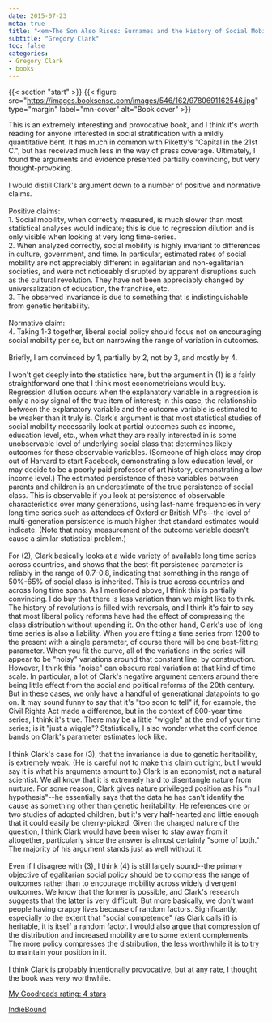 ```yaml
---
date: 2015-07-23
meta: true
title: "<em>The Son Also Rises: Surnames and the History of Social Mobility</em>"
subtitle: "Gregory Clark"
toc: false
categories:
- Gregory Clark
- books
---
```


{{< section "start" >}}
{{< figure src="https://images.booksense.com/images/546/162/9780691162546.jpg" type="margin" label="mn-cover" alt="Book cover" >}}

This is an extremely interesting and provocative book, and I think it's worth reading for anyone interested in social stratification with a mildly quantitative bent. It has much in common with Piketty's "Capital in the 21st C.", but has received much less in the way of press coverage. Ultimately, I found the arguments and evidence presented partially convincing, but very thought-provoking.<br /><br />I would distill Clark's argument down to a number of positive and normative claims.<br /><br />Positive claims:<br />1. Social mobility, when correctly measured, is much slower than most statistical analyses would indicate; this is due to regression dilution and is only visible when looking at very long time-series.<br />2. When analyzed correctly, social mobility is highly invariant to differences in culture, government, and time. In particular, estimated rates of social mobility are not appreciably different in egalitarian and non-egalitarian societies, and were not noticeably disrupted by apparent disruptions such as the cultural revolution. They have not been appreciably changed by universalization of education, the franchise, etc.<br />3. The observed invariance is due to something that is indistinguishable from genetic heritability.<br /><br />Normative claim:<br />4. Taking 1-3 together, liberal social policy should focus not on encouraging social mobility per se, but on narrowing the range of variation in outcomes.<br /><br />Briefly, I am convinced by 1, partially by 2, not by 3, and mostly by 4. <br /><br />I won't get deeply into the statistics here, but the argument in (1) is a fairly straightforward one that I think most econometricians would buy. Regression dilution occurs when the explanatory variable in a regression is only a noisy signal of the true item of interest; in this case, the relationship between the explanatory variable and the outcome variable is estimated to be weaker than it truly is. Clark's argument is that most statistical studies of social mobility necessarily look at partial outcomes such as income, education level, etc., when what they are really interested in is some unobservable level of underlying social class that determines likely outcomes for these observable variables. (Someone of high class may drop out of Harvard to start Facebook, demonstrating a low education level, or may decide to be a poorly paid professor of art history, demonstrating a low income level.) The estimated persistence of these variables between parents and children is an underestimate of the true persistence of social class. This is observable if you look at persistence of observable characteristics over many generations, using last-name frequencies in very long time series such as attendees of Oxford or British MPs--the level of multi-generation persistence is much higher that standard estimates would indicate. (Note that noisy measurement of the outcome variable doesn't cause a similar statistical problem.)<br /><br />For (2), Clark basically looks at a wide variety of available long time series across countries, and shows that the best-fit persistence parameter is reliably in the range of 0.7-0.8, indicating that something in the range of 50%-65% of social class is inherited. This is true across countries and across long time spans. As I mentioned above, I think this is partially convincing. I do buy that there is less variation than we might like to think. The history of revolutions is filled with reversals, and I think it's fair to say that most liberal policy reforms have had the effect of compressing the class distribution without upending it. On the other hand, Clark's use of long time series is also a liability. When you are fitting a time series from 1200 to the present with a single parameter, of course there will be one best-fitting parameter. When you fit the curve, all of the variations in the series will appear to be "noisy" variations around that constant line, by construction. However, I think this "noise" can obscure real variation at that kind of time scale. In particular, a lot of Clark's negative argument centers around there being little effect from the social and political reforms of the 20th century. But in these cases, we only have a handful of generational datapoints to go on. It may sound funny to say that it's "too soon to tell" if, for example, the Civil Rights Act made a difference, but in the context of 800-year time series, I think it's true. There may be a little "wiggle" at the end of your time series; is it "just a wiggle"? Statistically, I also wonder what the confidence bands on Clark's parameter estimates look like.<br /><br />I think Clark's case for (3), that the invariance is due to genetic heritability, is extremely weak. (He is careful not to make this claim outright, but I would say it is what his arguments amount to.) Clark is an economist, not a natural scientist. We all know that it is extremely hard to disentangle nature from nurture. For some reason, Clark gives nature privileged position as his "null hypothesis"--he essentially says that the data he has can't identify the cause as something other than genetic heritability. He references one or two studies of adopted children, but it's very half-hearted and little enough that it could easily be cherry-picked. Given the charged nature of the question, I think Clark would have been wiser to stay away from it altogether, particularly since the answer is almost certainly "some of both." The majority of his argument stands just as well without it.<br /><br />Even if I disagree with (3), I think (4) is still largely sound--the primary objective of egalitarian social policy should be to compress the range of outcomes rather than to encourage mobility across widely divergent outcomes. We know that the former is possible, and Clark's research suggests that the latter is very difficult. But more basically, we don't want people having crappy lives because of random factors. Significantly, especially to the extent that "social competence" (as Clark calls it) is heritable, it is itself a random factor. I would also argue that compression of the distribution and increased mobility are to some extent complements. The more policy compresses the distribution, the less worthwhile it is to try to maintain your position in it. <br /><br />I think Clark is probably intentionally provocative, but at any rate, I thought the book was very worthwhile.

[My Goodreads rating: 4 stars](https://www.goodreads.com/review/show/1335750576)  

[IndieBound](https://www.indiebound.org/book/9780691162546)
